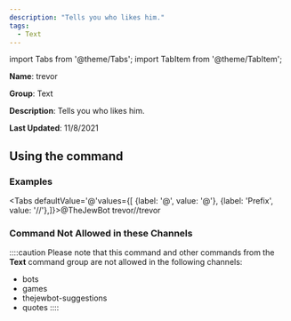 ```yaml
---
description: "Tells you who likes him."
tags:
  - Text
---
```

import Tabs from '@theme/Tabs';
import TabItem from '@theme/TabItem';

**Name**: trevor

**Group**: Text

**Description**: Tells you who likes him.

**Last Updated**: 11/8/2021

## Using the command

### Examples
<Tabs defaultValue='@'values={[ {label: '@', value: '@'}, {label: 'Prefix', value: '//'},]}><TabItem value='@'>@TheJewBot trevor</TabItem><TabItem value='//'>//trevor</TabItem></Tabs>

### Command Not Allowed in these Channels
::::caution Please note that this command and other commands from the **Text** command group are not allowed in the following channels:
- bots
- games
- thejewbot-suggestions
- quotes
::::